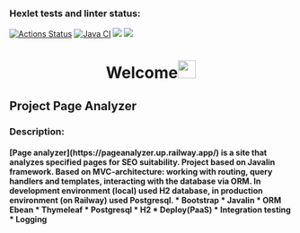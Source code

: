 ### Hexlet tests and linter status:
[![Actions Status](https://github.com/IlnazKamalov/java-project-72/workflows/hexlet-check/badge.svg)](https://github.com/IlnazKamalov/java-project-72/actions)
[![Java CI](https://github.com/IlnazKamalov/java-project-72/actions/workflows/JavaCI.yml/badge.svg)](https://github.com/IlnazKamalov/java-project-72/actions/workflows/JavaCI.yml)
<a href="https://codeclimate.com/github/IlnazKamalov/java-project-72/maintainability"><img src="https://api.codeclimate.com/v1/badges/3a803d6eb927d3b7dcc5/maintainability" /></a>
<a href="https://codeclimate.com/github/IlnazKamalov/java-project-72/test_coverage"><img src="https://api.codeclimate.com/v1/badges/3a803d6eb927d3b7dcc5/test_coverage" /></a>




<h1 align="center">Welcome<img src="https://github.com/blackcater/blackcater/raw/main/images/Hi.gif" height="32"/></h1>
<h2> Project Page Analyzer</h2>

<h3>Description:</h3>

<h4>[Page analyzer](https://pageanalyzer.up.railway.app/) is a site that analyzes specified pages for SEO suitability.
Project based on Javalin framework. Based on MVC-architecture: working with routing, query handlers and templates, interacting with the database via ORM.
In development environment (local) used H2 database, in production environment (on Railway) used Postgresql.
* Bootstrap
* Javalin
* ORM Ebean
* Thymeleaf
* Postgresql
* H2
* Deploy(PaaS)
* Integration testing
* Logging</h4>
